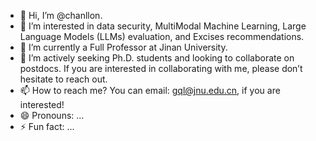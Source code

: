 - 👋 Hi, I’m @chanllon.
- 👀 I’m interested in data security, MultiModal Machine Learning, Large Language Models (LLMs) evaluation, and Excises recommendations.
- 🌱 I’m currently a Full Professor at Jinan University.
- 💞️ I’m actively seeking Ph.D. students and looking to collaborate on postdocs. If you are interested in collaborating with me, please don’t hesitate to reach out.
- 📫 How to reach me? You can email: gql@jnu.edu.cn, if you are interested!
- 😄 Pronouns: ...
- ⚡ Fun fact: ...

<!---
chanllon/chanllon is a ✨ special ✨ repository because its `README.md` (this file) appears on your GitHub profile.
You can click the Preview link to take a look at your changes.
--->
